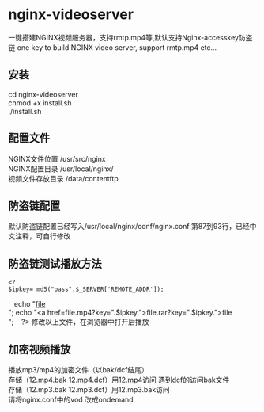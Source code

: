 # nginx-videoserver
一键搭建NGINX视频服务器，支持rmtp.mp4等,默认支持Nginx-accesskey防盗链 one key to build NGINX video server, support rmtp.mp4 etc...

## 安装
cd nginx-videoserver</br>
chmod +x install.sh</br>
./install.sh</br>

## 配置文件
NGINX文件位置 /usr/src/nginx </br>
NGINX配置目录 /usr/local/nginx/</br>
视频文件存放目录 /data/contentftp</br>

## 防盗链配置
默认防盗链配置已经写入/usr/local/nginx/conf/nginx.conf 第87到93行，已经中文注释，可自行修改

## 防盗链测试播放方法
    <?
    $ipkey= md5("pass".$_SERVER['REMOTE_ADDR']);
    echo "<a href=file.mp4>file</a><br />";
    echo "<a href=file.mp4?key=".$ipkey.">file.rar?key=".$ipkey.">file</a><br />";
    ?>
修改以上文件，在浏览器中打开后播放

## 加密视频播放
播放mp3/mp4的加密文件（以bak/dcf结尾）</br>
存储（12.mp4.bak 12.mp4.dcf）用12.mp4访问 遇到dcf的访问bak文件</br>
存储（12.mp3.bak 12.mp3.dcf）用12.mp3.bak访问</br>
请将nginx.conf中的vod 改成ondemand</br>
